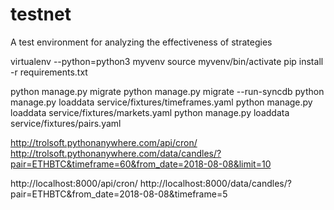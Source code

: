 # testnet
A test environment for analyzing the effectiveness of strategies


virtualenv --python=python3 myvenv
source myvenv/bin/activate
pip install -r requirements.txt

python manage.py migrate
python manage.py migrate --run-syncdb
python manage.py loaddata service/fixtures/timeframes.yaml
python manage.py loaddata service/fixtures/markets.yaml
python manage.py loaddata service/fixtures/pairs.yaml


http://trolsoft.pythonanywhere.com/api/cron/
http://trolsoft.pythonanywhere.com/data/candles/?pair=ETHBTC&timeframe=60&from_date=2018-08-08&limit=10

http://localhost:8000/api/cron/
http://localhost:8000/data/candles/?pair=ETHBTC&from_date=2018-08-08&timeframe=5